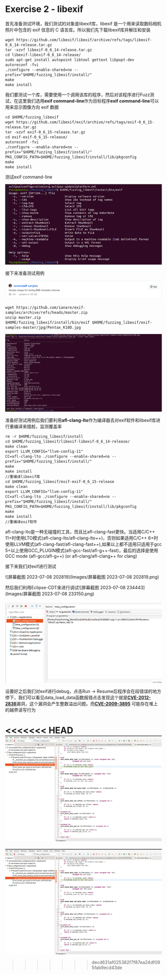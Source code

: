 # Exercise 2 - libexif

首先准备测试环境，我们测试的对象是libexif库，libexif 是一个用来读取数码相机照片中包含的 exif 信息的 C 语言库。所以我们先下载libexif库并解压和安装

```
wget https://github.com/libexif/libexif/archive/refs/tags/libexif-0_6_14-release.tar.gz
tar -xzvf libexif-0_6_14-release.tar.gz
cd libexif-libexif-0_6_14-release/
sudo apt-get install autopoint libtool gettext libpopt-dev
autoreconf -fvi
./configure --enable-shared=no --prefix="$HOME/fuzzing_libexif/install/"
make
make install
```

我们要测试一个库，需要使用一个调用该库的程序，然后对该程序进行Fuzz测试，在这里我们选用**exif command-line**作为目标程序**exif command-line**可以用来显示图像方向 exif 数据

```
cd $HOME/fuzzing_libexif
wget https://github.com/libexif/exif/archive/refs/tags/exif-0_6_15-release.tar.gz
tar -xzvf exif-0_6_15-release.tar.gz
cd exif-exif-0_6_15-release/
autoreconf -fvi
./configure --enable-shared=no --prefix="$HOME/fuzzing_libexif/install/" PKG_CONFIG_PATH=$HOME/fuzzing_libexif/install/lib/pkgconfig
make
make install
```

测试exif command-line

![image-20230708221404799](Images/image-20230708221404799.png)

接下来准备测试用例

![image-20230708221930977](Images/image-20230708221930977.png)

```
wget https://github.com/ianare/exif-samples/archive/refs/heads/master.zip
unzip master.zip
$HOME/fuzzing_libexif/install/bin/exif $HOME/fuzzing_libexif/exif-samples-master/jpg/Pentax_K10D.jpg
```

![image-20230708222204517](Images/image-20230708222204517.png)

准备好测试用例后我们要利用**afl-clang-lto**作为编译器去对exif软件和libexif库进行重编译来插桩，监测覆盖率

```
rm -r $HOME/fuzzing_libexif/install
cd $HOME/fuzzing_libexif/libexif-libexif-0_6_14-release/
make clean
export LLVM_CONFIG="llvm-config-11"
CC=afl-clang-lto ./configure --enable-shared=no --prefix="$HOME/fuzzing_libexif/install/"
make
make install
//重编译libexif库
cd $HOME/fuzzing_libexif/exif-exif-0_6_15-release
make clean
export LLVM_CONFIG="llvm-config-11"
CC=afl-clang-lto ./configure --enable-shared=no --prefix="$HOME/fuzzing_libexif/install/" PKG_CONFIG_PATH=$HOME/fuzzing_libexif/install/lib/pkgconfig
make
make install
//重编译exif软件
```

afl-clang-lto是一种无碰撞的工具，而且比afl-clang-fast更快。当适用C/C++ 11+时使用LTO模式(afl-clang-lto/afl-clang-lto++)，否则如果适用C/C++ 6+时使用LLVM模式(afl-clang-fast/afl-clang-fast++),如果以上都不适用只适用于gcc 5+以上使用GCC_PLUGIN模式(afl-gcc-fast/afl-g++-fast)，最后的选择是使用GCC mode (afl-gcc/afl-g++) (or afl-clang/afl-clang++ for clang)

接下来我们对exif进行测试

![屏幕截图 2023-07-08 202819](Images/屏幕截图 2023-07-08 202819.png)

然后我们利用Eclipse-CDT来进行调试![屏幕截图 2023-07-08 234443](Images/屏幕截图 2023-07-08 233150.png)

![image-20230708234521394](Images/image-20230708234521394.png)

设置好之后我们对exif进行debug，点击Run -> Resume后程序会在段错误的地方停下，我们可以看见data_load_data函数报错点击发现这个就是[**CVE-2012-2836**](https://cve.mitre.org/cgi-bin/cvename.cgi?name=CVE-2012-2836)漏洞，这个漏洞会产生整数溢出问题。而[**CVE-2009-3895**](https://cve.mitre.org/cgi-bin/cvename.cgi?name=CVE-2009-3895) 可能存在堆上的越界读写行为

<<<<<<< HEAD
![image-20230708224352151](Images/image-20230708224352151.png)
=======
![image-20230708224352151](Images/image-20230708224352151.png)
>>>>>>> decd631af025382f7f87ea24df095fab9ecd43de
